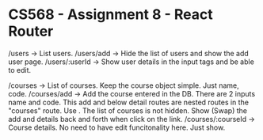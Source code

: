 # CS568 - Assignment 8 - React Router

/users -> List users.
/users/add -> Hide the list of users and show the add user page.
/users/:userId -> Show user details in the input tags and be able to edit.

/courses -> List of courses. Keep the course object simple. Just name, code.
/courses/add -> Add the course entered in the DB. There are 2 inputs name and code. This add and below detail routes are nested routes in the "courses" route. Use <Outlet>. The list of courses is not hidden. Show (Swap) the add and details back and forth when click on the link. 
/courses/:courseId -> Course details. No need to have edit funcitonality here. Just show.
